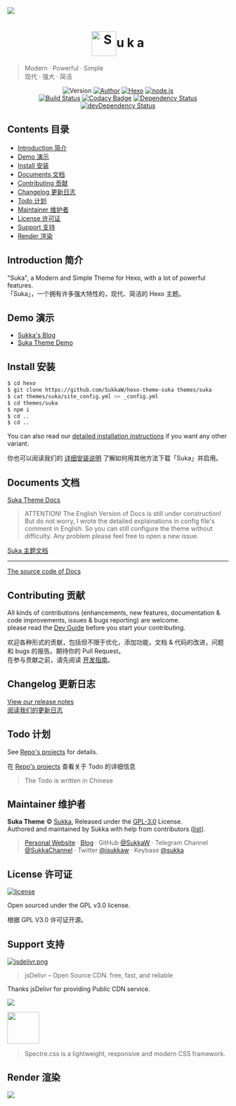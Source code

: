 ![](https://i.loli.net/2018/07/27/5b5b2eee0dc9b.png)

# <div align="center"><a title="Go to homepage" href="https://theme-suka.skk.moe"><img align="center" alt="S" width="56" height="56" src="https://i.loli.net/2018/07/27/5b5b32fb7963f.png"></a>u k a</div>

> Modern · Powerful · Simple  
> 现代 · 强大 · 简洁

<p align="center">
<img alt="Version" src="https://img.shields.io/badge/Version-1.3.3-5755d9.svg?style=flat-square"/>
<a href="https://skk.moe" target="_blank"><img alt="Author" src="https://img.shields.io/badge/Author-Sukka-b68469.svg?style=flat-square"/></a>
<a href="https://hexo.io" target="_blank"><img alt="Hexo" src="https://img.shields.io/badge/hexo-3.7+-0e83cd.svg?style=flat-square"/></a>
<a href="https://nodejs.org/" target="_blank"><img alt="node.js" src="https://img.shields.io/badge/node.js-10.0%2B-43853d.svg?style=flat-square"/></a>
<br>
<a href="https://travis-ci.org/SukkaW/hexo-theme-suka"><img alt="Build Status" src="https://img.shields.io/travis/SukkaW/hexo-theme-suka.svg?style=flat-square"/></a>
<a href="https://www.codacy.com/app/SukkaW/hexo-theme-suka" target="_blank"><img alt="Codacy Badge" src="https://img.shields.io/codacy/grade/273f45610882413aad88396e06bfa6ec.svg?style=flat-square"></a>
<a href="https://david-dm.org/SukkaW/hexo-theme-suka" target="_blank"><img alt="Dependency Status" src="https://img.shields.io/david/SukkaW/hexo-theme-suka.svg?style=flat-square"></a>
<a href="https://david-dm.org/SukkaW/hexo-theme-suka#info=devDependencies" target="_blank"><img alt="devDependency Status" src="https://img.shields.io/david/dev/SukkaW/hexo-theme-suka.svg?style=flat-square"></a>
</p>

## Contents 目录

- [Introduction 简介](#introduction-简介)
- [Demo 演示](#demo-演示)
- [Install 安装](#install-安装)
- [Documents 文档](#documents-文档)
- [Contributing 贡献](#contributing-贡献)
- [Changelog 更新日志](#changelog-更新日志)
- [Todo 计划](#todo-计划)
- [Maintainer 维护者](#maintainer-维护者)
- [License 许可证](#license-许可证)
- [Support 支持](#support-支持)
- [Render 渲染](#render-渲染)

## Introduction 简介

"Suka", a Modern and Simple Theme for Hexo, with a lot of powerful features.  
「Suka」，一个拥有许多强大特性的，现代、简洁的 Hexo 主题。

## Demo 演示

- [Sukka's Blog](https://blog.skk.moe)
- [Suka Theme Demo](https://theme-suka.skk.moe/demo/)


## Install 安装

```bash
$ cd hexo
$ git clone https://github.com/SukkaW/hexo-theme-suka themes/suka
$ cat themes/suka/site_config.yml >> _config.yml
$ cd themes/suka
$ npm i
$ cd ..
$ cd ..
```

You can also read our [detailed installation instructions](https://theme-suka.skk.moe/docs/en/) if you want any other variant.

你也可以阅读我们的 [详细安装说明](https://theme-suka.skk.moe/docs/) 了解如何用其他方法下载「Suka」并启用。

## Documents 文档

[Suka Theme Docs](https://theme-suka.skk.moe/docs/en/)

> ATTENTION! The English Version of Docs is still under construction!<br>But do not worry, I wrote the detailed explainations in config file's comment in English. So you can still configure the theme without difficulty. Any problem please feel free to open a new issue.

[Suka 主题文档](https://theme-suka.skk.moe/docs/)

---

[The source code of Docs](https://github.com/theme-suka/docs/)

## Contributing 贡献

All kinds of contributions (enhancements, new features, documentation & code improvements, issues & bugs reporting) are welcome.<br>
please read the [Dev Guide](https://theme-suka.skk.moe/docs/en/dev/) before you start your contributing.

欢迎各种形式的贡献，包括但不限于优化，添加功能，文档 & 代码的改进，问题和 bugs 的报告。期待你的 Pull Request。<br>
在参与贡献之前，请先阅读 [开发指南](https://theme-suka.skk.moe/docs/dev/)。

## Changelog 更新日志

[View our release notes](https://github.com/SukkaW/hexo-theme-suka/releases)<br>
[阅读我们的更新日志](https://github.com/SukkaW/hexo-theme-suka/releases)

## Todo 计划

See [Repo's projects](https://github.com/SukkaW/hexo-theme-suka/projects) for details.

在 [Repo's projects](https://github.com/SukkaW/hexo-theme-suka/projects) 查看关于 Todo 的详细信息

> The Todo is written in Chinese

## Maintainer 维护者

**Suka Theme** © [Sukka](https://github.com/SukkaW), Released under the [GPL-3.0](./LICENSE) License.<br>
Authored and maintained by Sukka with help from contributors ([list](https://github.com/SukkaW/hexo-theme-suka/contributors)).

> [Personal Website](https://skk.moe) · [Blog](https://blog.skk.moe) · GitHub [@SukkaW](https://github.com/SukkaW) · Telegram Channel [@SukkaChannel](https://t.me/SukkaChannel) · Twitter [@isukkaw](https://twitter.com/isukkaw) · Keybase [@sukka](https://keybase.io/sukka)

## License 许可证

[![license](https://img.shields.io/github/license/sukkaw/hexo-theme-suka.svg?style=flat-square)](./LICENSE)

Open sourced under the GPL v3.0 license.

根据 GPL V3.0 许可证开源。

## Support 支持

[![jsdelivr.png](https://i.loli.net/2018/07/27/5b5b29e9a9820.png)](https://www.jsdelivr.com)

> jsDelivr – Open Source CDN. free, fast, and reliable

Thanks jsDelivr for providing Public CDN service.

[![](https://data.jsdelivr.com/v1/package/gh/sukkaw/hexo-theme-suka/badge)](https://www.jsdelivr.com/package/gh/sukkaw/hexo-theme-suka)


<a href="https://picturepan2.github.io/spectre">
  <img src="https://picturepan2.github.io/spectre/img/spectre-logo.svg" width="72" height="72">
</a>

> Spectre.css is a lightweight, responsive and modern CSS framework.

## Render 渲染

![](https://i.loli.net/2018/07/27/5b5b2b53359fc.png)
